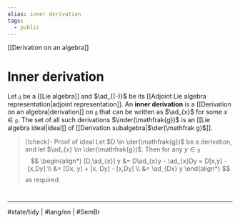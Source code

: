 ```yaml
---
alias: inner derivation
tags:
  - public
---
```

[[Derivation on an algebra]]
# Inner derivation

Let $\mathfrak{g}$ be a [[Lie algebra]] and $\ad_{(-)}$ be its [[Adjoint Lie algebra representation|adjoint representation]].
An **inner derivation** is a [[Derivation on an algebra|derivation]] on $\mathfrak{g}$ that can be written as $\ad_{x}$ for some $x \in \mathfrak{g}$.
The set of all such derivations $\inder(\mathfrak{g})$ is an [[Lie algebra ideal|ideal]] of [[Derivation subalgebra|$\der(\mathfrak g)$]].

> [!check]- Proof of ideal
> Let $D \in \der(\mathfrak{g})$ be a derivation, and let $\ad_{x} \in \der(\mathfrak{g})$.
> Then for any $y \in \mathfrak{g}$
> $$
> \begin{align*}
> [D,\ad_{x}] y 
> &= D\ad_{x}y - \ad_{x}Dy
> = D[x,y] - [x,Dy] \\
> &= [Dx, y] + [x, Dy] - [x,Dy] \\
> &= \ad_{Dx} y
> \end{align*}
> $$
> as required. <span class="QED"/>

#
---
#state/tidy | #lang/en | #SemBr
